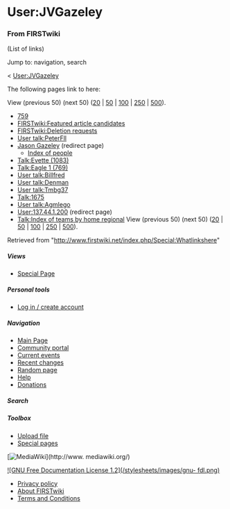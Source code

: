 # User:JVGazeley

### From FIRSTwiki

(List of links)

Jump to: navigation, search

&lt; [User:JVGazeley](/index.php?title=User:JVGazeley&redirect=no
"User:JVGazeley" )  

The following pages link to here:

View (previous 50) (next 50)
([20](/index.php?title=Special:Whatlinkshere/User:JVGazeley&limit=20&from=0
"Special:Whatlinkshere/User:JVGazeley" ) |
[50](/index.php?title=Special:Whatlinkshere/User:JVGazeley&limit=50&from=0
"Special:Whatlinkshere/User:JVGazeley" ) |
[100](/index.php?title=Special:Whatlinkshere/User:JVGazeley&limit=100&from=0
"Special:Whatlinkshere/User:JVGazeley" ) |
[250](/index.php?title=Special:Whatlinkshere/User:JVGazeley&limit=250&from=0
"Special:Whatlinkshere/User:JVGazeley" ) |
[500](/index.php?title=Special:Whatlinkshere/User:JVGazeley&limit=500&from=0
"Special:Whatlinkshere/User:JVGazeley" )).

  * [759](/index.php/759 "759" )
  * [FIRSTwiki:Featured article candidates](/index.php/FIRSTwiki:Featured_article_candidates "FIRSTwiki:Featured article candidates" )
  * [FIRSTwiki:Deletion requests](/index.php/FIRSTwiki:Deletion_requests "FIRSTwiki:Deletion requests" )
  * [User talk:PeterFll](/index.php/User_talk:PeterFll "User talk:PeterFll" )
  * [Jason Gazeley](/index.php?title=Jason_Gazeley&redirect=no "Jason Gazeley" ) (redirect page) 
    * [Index of people](/index.php/Index_of_people "Index of people" )
  * [Talk:Evette (1083)](/index.php/Talk:Evette_%281083%29 "Talk:Evette \(1083\)" )
  * [Talk:Eagle 1 (769)](/index.php/Talk:Eagle_1_%28769%29 "Talk:Eagle 1 \(769\)" )
  * [User talk:Billfred](/index.php/User_talk:Billfred "User talk:Billfred" )
  * [User talk:Denman](/index.php/User_talk:Denman "User talk:Denman" )
  * [User talk:Tmbg37](/index.php/User_talk:Tmbg37 "User talk:Tmbg37" )
  * [Talk:1675](/index.php/Talk:1675 "Talk:1675" )
  * [User talk:Agmlego](/index.php/User_talk:Agmlego "User talk:Agmlego" )
  * [User:137.44.1.200](/index.php?title=User:137.44.1.200&redirect=no "User:137.44.1.200" ) (redirect page) 
  * [Talk:Index of teams by home regional](/index.php/Talk:Index_of_teams_by_home_regional "Talk:Index of teams by home regional" )
View (previous 50) (next 50)
([20](/index.php?title=Special:Whatlinkshere/User:JVGazeley&limit=20&from=0
"Special:Whatlinkshere/User:JVGazeley" ) |
[50](/index.php?title=Special:Whatlinkshere/User:JVGazeley&limit=50&from=0
"Special:Whatlinkshere/User:JVGazeley" ) |
[100](/index.php?title=Special:Whatlinkshere/User:JVGazeley&limit=100&from=0
"Special:Whatlinkshere/User:JVGazeley" ) |
[250](/index.php?title=Special:Whatlinkshere/User:JVGazeley&limit=250&from=0
"Special:Whatlinkshere/User:JVGazeley" ) |
[500](/index.php?title=Special:Whatlinkshere/User:JVGazeley&limit=500&from=0
"Special:Whatlinkshere/User:JVGazeley" )).

Retrieved from "<http://www.firstwiki.net/index.php/Special:Whatlinkshere>"

##### Views

  * [Special Page](/index.php/Special:Whatlinkshere/User:JVGazeley)

##### Personal tools

  * [Log in / create account](/index.php?title=Special:Userlogin&returnto=Special:Whatlinkshere)

[](/index.php/Main_Page "Main Page" )

##### Navigation

  * [Main Page](/index.php/Main_Page)
  * [Community portal](/index.php/FIRSTwiki:Community_portal)
  * [Current events](/index.php/Current_events)
  * [Recent changes](/index.php/Special:Recentchanges)
  * [Random page](/index.php/Special:Random)
  * [Help](/index.php/Help:Contents)
  * [Donations](/index.php/FIRSTwiki:Site_support)

##### Search



##### Toolbox

  * [Upload file](/index.php/Special:Upload)
  * [Special pages](/index.php/Special:Specialpages)

[![MediaWiki](/skins/common/images/poweredby_mediawiki_88x31.png)](http://www.
mediawiki.org/)

[![GNU Free Documentation License 1.2](/stylesheets/images/gnu-
fdl.png)](http://www.gnu.org/copyleft/fdl.html)

  * [Privacy policy](/index.php/FIRSTwiki:Privacy_policy "FIRSTwiki:Privacy policy" )
  * [About FIRSTwiki](/index.php/FIRSTwiki:About "FIRSTwiki:About" )
  * [Terms and Conditions](/index.php/FIRSTwiki:Terms_and_conditions "FIRSTwiki:Terms and conditions" )

